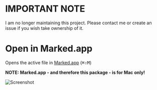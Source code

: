 # IMPORTANT NOTE

I am no longer maintaining this project. Please contact me or create an issue if you wish take ownership of it.

# Open in Marked.app

Opens the active file in [Marked.app](http://markedapp.com) (<kbd>&#8984;&#8679;M</kbd>)

**NOTE: Marked.app - and therefore this package - is for Mac only!**

![Screenshot](https://dl.dropboxusercontent.com/u/303485845/Atom/packages/marked/marked.png)
